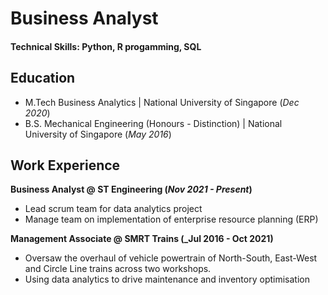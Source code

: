 # Business Analyst

#### Technical Skills: Python, R progamming, SQL

## Education
- M.Tech Business Analytics | National University of Singapore (_Dec 2020_)
- B.S. Mechanical Engineering (Honours - Distinction) | National University of Singapore (_May 2016_)

## Work Experience
**Business Analyst @ ST Engineering (_Nov 2021 - Present_)**
- Lead scrum team for data analytics project
- Manage team on implementation of enterprise resource planning (ERP)

**Management Associate @ SMRT Trains (_Jul 2016 - Oct 2021)**
- Oversaw the overhaul of vehicle powertrain of North-South, East-West and Circle Line trains across two workshops.
- Using data analytics to drive maintenance and inventory optimisation
